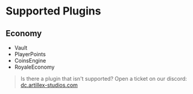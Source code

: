 # Supported Plugins

## Economy
* Vault
* PlayerPoints
* CoinsEngine
* RoyaleEconomy

> Is there a plugin that isn't supported? Open a ticket on our discord:
<font color="#1f67ff">[dc.artillex-studios.com](https://dc.artillex-studios.com/)</font>

